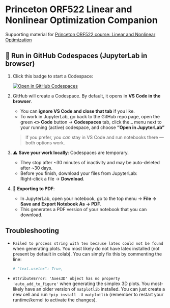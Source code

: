 # Princeton ORF522 Linear and Nonlinear Optimization Companion

Supporting material for [Princeton ORF522 course: Linear and Nonlinear Optimization](https://stellato.io/teaching/orf522)

## 🚀 Run in GitHub Codespaces (JupyterLab in browser)

1. Click this badge to start a Codespace:

   [![Open in GitHub Codespaces](https://github.com/codespaces/badge.svg)](https://codespaces.new/orf522/companion)

2. GitHub will create a Codespace. By default, it opens in **VS Code in the browser**.
   - You can **ignore VS Code and close that tab** if you like.
   - To work in JupyterLab, go back to the GitHub repo page, open the green **<> Code** button → **Codespaces** tab, click the `…` menu next to your running (active) codespace, and choose **“Open in JupyterLab”**

   > If you prefer, you _can_ stay in VS Code and run notebooks there — both options work.

3. ⚠️ **Save your work locally**: Codespaces are temporary.
   - They stop after ~30 minutes of inactivity and may be auto-deleted after ~30 days.
   - Before you finish, download your files from JupyterLab:  
     Right-click a file → **Download**.

4. 📄 **Exporting to PDF**:
   - In JupyterLab, open your notebook, go to the top menu → **File → Save and Export Notebook As → PDF**.
   - This generates a PDF version of your notebook that you can download.

## Troubleshooting

- `Failed to process string with tex because latex could not be found` when generating plots.
  You most likely do not have latex installed (not present by default in colab). You can simply fix this by commenting the line:

  ```python
  # "text.usetex": True,
  ```

- `AttributeError: 'Axes3D' object has no property 'auto_add_to_figure'` when generating the simplex 3D plots.
  You most-likely have an older version of `matplotlib` installed. You can just create a new cell and run `!pip install -U matplotlib` (remember to restart your runtime/kernel to activate the changes).
